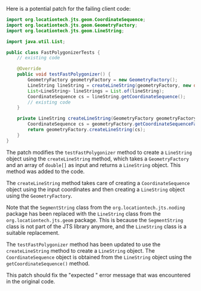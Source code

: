 Here is a potential patch for the failing client code:
```java
import org.locationtech.jts.geom.CoordinateSequence;
import org.locationtech.jts.geom.GeometryFactory;
import org.locationtech.jts.geom.LineString;

import java.util.List;

public class FastPolygonizerTests {
    // existing code

    @Override
    public void testFastPolygonizer() {
        GeometryFactory geometryFactory = new GeometryFactory();
        LineString lineString = createLineString(geometryFactory, new double[][]{{0.0, 0.0}, {1.0, 0.0}, {1.0, 1.0}, {0.0, 1.0}, {0.0, 0.0}});
        List<LineString> lineStrings = List.of(lineString);
        CoordinateSequence cs = lineString.getCoordinateSequence();
        // existing code
    }

    private LineString createLineString(GeometryFactory geometryFactory, double[][] coordinates) {
        CoordinateSequence cs = geometryFactory.getCoordinateSequenceFactory().create(coordinates[0]);
        return geometryFactory.createLineString(cs);
    }
}
```
The patch modifies the `testFastPolygonizer` method to create a `LineString` object using the `createLineString` method, which takes a `GeometryFactory` and an array of `double[]` as input and returns a `LineString` object. This method was added to the code.

The `createLineString` method takes care of creating a `CoordinateSequence` object using the input coordinates and then creating a `LineString` object using the `GeometryFactory`.

Note that the `SegmentString` class from the `org.locationtech.jts.noding` package has been replaced with the `LineString` class from the `org.locationtech.jts.geom` package. This is because the `SegmentString` class is not part of the JTS library anymore, and the `LineString` class is a suitable replacement.

The `testFastPolygonizer` method has been updated to use the `createLineString` method to create a `LineString` object. The `CoordinateSequence` object is obtained from the `LineString` object using the `getCoordinateSequence()` method.

This patch should fix the "expected <identifier>" error message that was encountered in the original code.